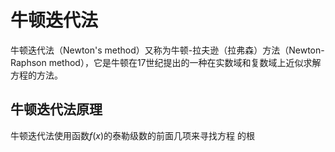 # 牛顿迭代法
牛顿迭代法（Newton's method）又称为牛顿-拉夫逊（拉弗森）方法（Newton-Raphson method），它是牛顿在17世纪提出的一种在实数域和复数域上近似求解方程的方法。
## 牛顿迭代法原理
牛顿迭代法使用函数$f(x)$的泰勒级数的前面几项来寻找方程 的根

<!--stackedit_data:
eyJoaXN0b3J5IjpbMTA5ODk5MzkwM119
-->